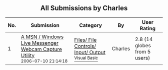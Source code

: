 ﻿<div align="center">

## All Submissions by Charles

</div>

No.  | Submission | Category | By   | User Rating
---- | ---------- | -------- | ---- | -----------
1 | [A MSN / Windows Live Messenger Webcam Capture Utility<br /><sup>2006-07-10 21:14:18</sup>](https://github.com/Planet-Source-Code/charles-a-msn-windows-live-messenger-webcam-capture-utility__1-65938) | [Files/ File Controls/ Input/ Output<br /><sup>Visual Basic</sup>](../ByCategory/files-file-controls-input-output__1-3.md) | Charles | 2.8 (14 globes from 5 users)
